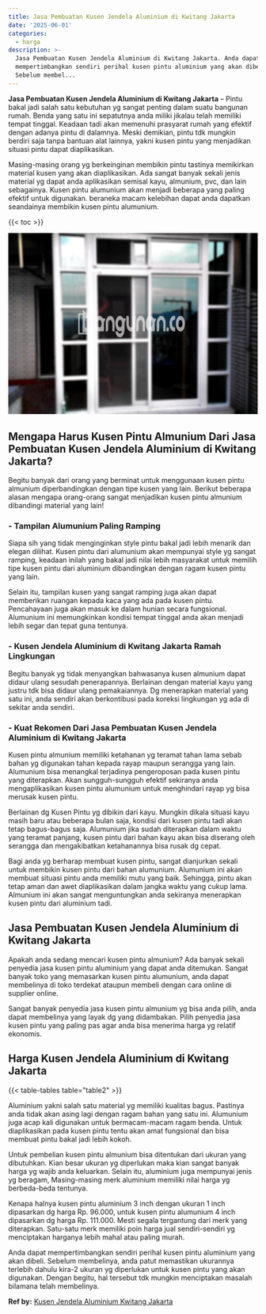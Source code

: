 ```yaml
---
title: Jasa Pembuatan Kusen Jendela Aluminium di Kwitang Jakarta
date: '2025-06-01'
categories:
  - harga
description: >-
  Jasa Pembuatan Kusen Jendela Aluminium di Kwitang Jakarta. Anda dapat
  mempertimbangkan sendiri perihal kusen pintu aluminium yang akan dibeli.
  Sebelum membel...
---
```


**Jasa Pembuatan Kusen Jendela Aluminium di Kwitang Jakarta** – Pintu bakal jadi salah satu kebutuhan yg sangat penting dalam suatu bangunan rumah. Benda yang satu ini sepatutnya anda miliki jikalau telah memiliki tempat tinggal. Keadaan tadi akan memenuhi prasyarat rumah yang efektif dengan adanya pintu di dalamnya. Meski demikian, pintu tdk mungkin berdiri saja tanpa bantuan alat lainnya, yakni kusen pintu yang menjadikan situasi pintu dapat diaplikasikan.

Masing-masing orang yg berkeinginan membikin pintu tastinya memikirkan material kusen yang akan diaplikasikan. Ada sangat banyak sekali jenis material yg dapat anda aplikasikan semisal kayu, almunium, pvc, dan lain sebagainya. Kusen pintu alumunium akan menjadi beberapa yang paling efektif untuk digunakan. beraneka macam kelebihan dapat anda dapatkan seandainya membikin kusen pintu alumunium.

{{< toc >}}

![Jasa Pembuatan Kusen Jendela Aluminium di Kwitang Jakarta](/images/harga-kusen-jendela-alumunium-33.png)

## Mengapa Harus Kusen Pintu Almunium Dari Jasa Pembuatan Kusen Jendela Aluminium di Kwitang Jakarta?

Begitu banyak dari orang yang berminat untuk menggunaan kusen pintu almunium diperbandingkan dengan tipe kusen yang lain. Berikut beberapa alasan mengapa orang-orang sangat menjadikan kusen pintu almunium dibandingi material yang lain!

### \- Tampilan Alumunium Paling Ramping

Siapa sih yang tidak menginginkan style pintu bakal jadi lebih menarik dan elegan dilihat. Kusen pintu dari alumunium akan mempunyai style yg sangat ramping, keadaan inilah yang bakal jadi nilai lebih masyarakat untuk memilih tipe kusen pintu dari aluminium dibandingkan dengan ragam kusen pintu yang lain.

Selain itu, tampilan kusen yang sangat ramping juga akan dapat memberikan ruangan kepada kaca yang ada pada kusen pintu. Pencahayaan juga akan masuk ke dalam hunian secara fungsional. Alumunium ini memungkinkan kondisi tempat tinggal anda akan menjadi lebih segar dan tepat guna tentunya.

### \- Kusen Jendela Aluminium di Kwitang Jakarta Ramah Lingkungan

Begitu banyak yg tidak menyangkan bahwasanya kusen almunium dapat didaur ulang sesudah penerapannya. Berlainan dengan material kayu yang justru tdk bisa didaur ulang pemakaiannya. Dg menerapkan material yang satu ini, anda sendiri akan berkontibusi pada koreksi lingkungan yg ada di sekitar anda sendiri.

### \- Kuat Rekomen Dari Jasa Pembuatan Kusen Jendela Aluminium di Kwitang Jakarta

Kusen pintu almunium memiliki ketahanan yg teramat tahan lama sebab bahan yg digunakan tahan kepada rayap maupun serangga yang lain. Alumunium bisa menangkal terjadinya pengeroposan pada kusen pintu yang diterapkan. Akan sungguh-sungguh efektif sekiranya anda mengaplikasikan kusen pintu alumunium untuk menghindari rayap yg bisa merusak kusen pintu.

Berlainan dg Kusen Pintu yg dibikin dari kayu. Mungkin dikala situasi kayu masih baru atau beberapa bulan saja, kondisi dari kusen pintu tadi akan tetap bagus-bagus saja. Alumunium jika sudah diterapkan dalam waktu yang teramat panjang, kusen pintu dari bahan kayu akan bisa diserang oleh serangga dan mengakibatkan ketahanannya bisa rusak dg cepat.

Bagi anda yg berharap membuat kusen pintu, sangat dianjurkan sekali untuk membikin kusen pintu dari bahan alumunium. Alumunium ini akan membuat situasi pintu anda memiliki mutu yang baik. Sehingga, pintu akan tetap aman dan awet diaplikasikan dalam jangka waktu yang cukup lama. Almunium ini akan sangat menguntungkan anda sekiranya menerapkan kusen pintu dari aluminium tadi.

## Jasa Pembuatan Kusen Jendela Aluminium di Kwitang Jakarta

Apakah anda sedang mencari kusen pintu almunium? Ada banyak sekali penyedia jasa kusen pintu aluminium yang dapat anda ditemukan. Sangat banyak toko yang memasarkan kusen pintu alumunium, anda dapat membelinya di toko terdekat ataupun membeli dengan cara online di supplier online.

Sangat banyak penyedia jasa kusen pintu almunium yg bisa anda pilih, anda dapat membelinya yang layak dg yang didambakan. Pilih penyedia jasa kusen pintu yang paling pas agar anda bisa menerima harga yg relatif ekonomis.

## Harga Kusen Jendela Aluminium di Kwitang Jakarta

{{< table-tables table="table2" >}}

Aluminium yakni salah satu material yg memiliki kualitas bagus. Pastinya anda tidak akan asing lagi dengan ragam bahan yang satu ini. Alumunium juga acap kali digunakan untuk bermacam-macam ragam benda. Untuk diaplikasikan pada kusen pintu tentu akan amat fungsional dan bisa membuat pintu bakal jadi lebih kokoh.

Untuk pembelian kusen pintu almunium bisa ditentukan dari ukuran yang dibutuhkan. Kian besar ukuran yg diperlukan maka kian sangat banyak harga yg wajib anda keluarkan. Selain itu, aluminium juga mempunyai jenis yg beragam, Masing-masing merk aluminium memiliki nilai harga yg berbeda-beda tentunya.

Kenapa halnya kusen pintu aluminium 3 inch dengan ukuran 1 inch dipasarkan dg harga Rp. 96.000, untuk kusen pintu alumunium 4 inch dipasarkan dg harga Rp. 111.000. Mesti segala tergantung dari merk yang diterapkan. Satu-satu merk memiliki poin harga jual sendiri-sendiri yg menciptakan harganya lebih mahal atau paling murah.

Anda dapat mempertimbangkan sendiri perihal kusen pintu aluminium yang akan dibeli. Sebelum membelinya, anda patut memastikan ukurannya terlebih dahulu kira-2 ukuran yg diperlukan untuk kusen pintu yang akan digunakan. Dengan begitu, hal tersebut tdk mungkin menciptakan masalah bilamana telah membelinya.

**Ref by:** [Kusen Jendela Aluminium Kwitang Jakarta](https://id.wikipedia.org/wiki/Kusen)
